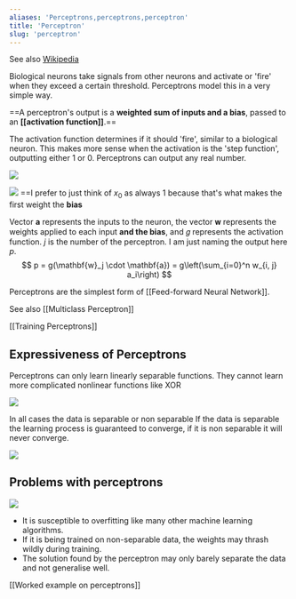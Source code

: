 ```yaml
---
aliases: 'Perceptrons,perceptrons,perceptron'
title: 'Perceptron'
slug: 'perceptron'
---
```


See also [Wikipedia](https://en.wikipedia.org/wiki/Perceptron)

Biological neurons take signals from other neurons and activate or 'fire' when they exceed a certain threshold. Perceptrons model this in a very simple way. 

==A perceptron's output is a **weighted sum of inputs and a bias**, passed to an **[[activation function]]**.== 

The activation function determines if it should 'fire', similar to a biological neuron. This makes more sense when the activation is the 'step function', outputting either 1 or 0. Perceptrons can output any real number.

![](https://static.meri.garden/519ea1dbb34cf53adbea8ca08bf00c5c.png)



![](https://static.meri.garden/fdc73acc9ed9da484872b0105005e490.png)
==I prefer to just think of $x_0$ as always 1 because that's what makes the first weight the **bias**

Vector $\mathbf{a}$ represents the inputs to the neuron, the vector 𝐰 represents the weights applied to each input **and the bias**, and 𝑔 represents the activation function. $j$ is the number of the perceptron. I am just naming the output here $p$. 
$$ p = g(\mathbf{w}_j \cdot \mathbf{a}) = g\left(\sum_{i=0}^n w_{i, j} a_i\right) $$

Perceptrons are the simplest form of [[Feed-forward Neural Network]].

See also [[Multiclass Perceptron]]

[[Training Perceptrons]]

## Expressiveness of Perceptrons

Perceptrons can only learn linearly separable functions. They cannot learn more complicated nonlinear functions like XOR

![](https://static.meri.garden/2b81621deb7126198dbcc17d01d2b0de.png)

In all cases the data is separable or non separable
If the data is separable the learning process is guaranteed to converge, if it is non separable it will never converge.

![](https://static.meri.garden/fdd60d719453a78677a65a46478237c9.png)

## Problems with perceptrons

![](https://static.meri.garden/3beacf96489a3c411551ab1f570e3270.png)

- It is susceptible to overfitting like many other machine learning algorithms.
- If it is being trained on non-separable data, the weights may thrash wildly during training.
- The solution found by the perceptron may only barely separate the data and not generalise well.

[[Worked example on perceptrons]]